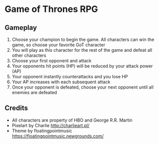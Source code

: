 # Game of Thrones RPG
## Gameplay
1. Choose your champion to begin the game.  All characters can win the game, so choose your favorite GoT character
2. You will play as this character for the rest of the game and defeat all other characters
3. Choose your first opponent and attack
4. Your opponents hit points (HP) will be reduced by your attack power (AP)
5. Your opponent instantly counterattacks and you lose HP
6. Your AP increases with each subsequent attack
7. Once your opponent is defeated, choose your next opponent until all enemies are defeated

## Credits
* All characters are property of HBO and George R.R. Martin
* Pixelart by Charlie http://charlieart.pl/
* Theme by floatingpointmusic https://floatingpointmusic.newgrounds.com/